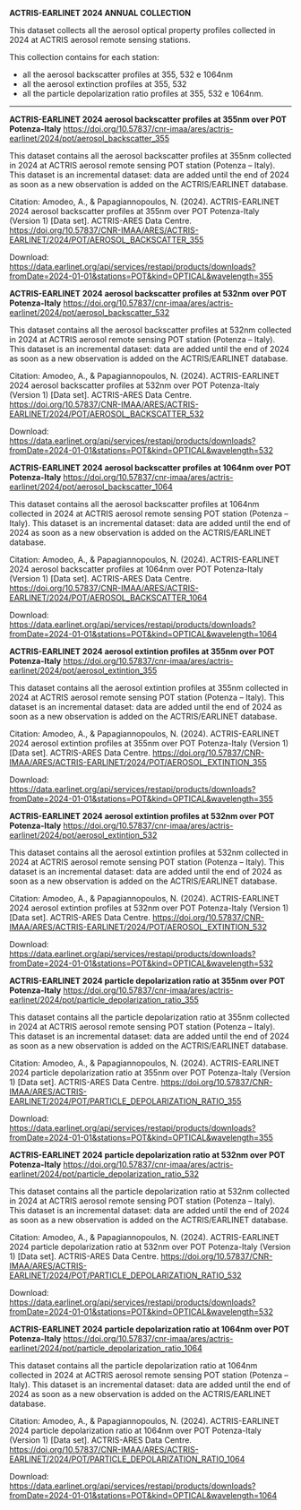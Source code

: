 **ACTRIS-EARLINET 2024 ANNUAL COLLECTION**

This dataset collects all the aerosol optical property profiles collected in 2024 at ACTRIS aerosol remote sensing stations.

This collection contains for each station: 
- all the aerosol backscatter profiles at 355, 532 e 1064nm
- all the aerosol extinction profiles  at 355, 532
- all the particle depolarization ratio profiles at 355, 532 e 1064nm.

----------------------------------------------------------------------------------------------------------------------------------------------------------------------------------

**ACTRIS-EARLINET 2024 aerosol backscatter profiles at 355nm over POT Potenza-Italy**
https://doi.org/10.57837/cnr-imaa/ares/actris-earlinet/2024/pot/aerosol_backscatter_355

This dataset contains all the aerosol backscatter profiles at 355nm collected in 2024 at ACTRIS aerosol remote sensing POT station (Potenza – Italy). This dataset is an incremental dataset: data are added until the end of 2024 as soon as a new observation is added on the ACTRIS/EARLINET database.

Citation:
Amodeo, A., & Papagiannopoulos, N. (2024). ACTRIS-EARLINET 2024 aerosol backscatter profiles at 355nm over POT Potenza-Italy (Version 1) [Data set]. ACTRIS-ARES Data Centre. https://doi.org/10.57837/CNR-IMAA/ARES/ACTRIS-EARLINET/2024/POT/AEROSOL_BACKSCATTER_355

Download: https://data.earlinet.org/api/services/restapi/products/downloads?fromDate=2024-01-01&stations=POT&kind=OPTICAL&wavelength=355


**ACTRIS-EARLINET 2024 aerosol backscatter profiles at 532nm over POT Potenza-Italy**
https://doi.org/10.57837/cnr-imaa/ares/actris-earlinet/2024/pot/aerosol_backscatter_532

This dataset contains all the aerosol backscatter profiles at 532nm collected in 2024 at ACTRIS aerosol remote sensing POT station (Potenza – Italy). This dataset is an incremental dataset: data are added until the end of 2024 as soon as a new observation is added on the ACTRIS/EARLINET database.

Citation:
Amodeo, A., & Papagiannopoulos, N. (2024). ACTRIS-EARLINET 2024 aerosol backscatter profiles at 532nm over POT Potenza-Italy (Version 1) [Data set]. ACTRIS-ARES Data Centre. https://doi.org/10.57837/CNR-IMAA/ARES/ACTRIS-EARLINET/2024/POT/AEROSOL_BACKSCATTER_532

Download: https://data.earlinet.org/api/services/restapi/products/downloads?fromDate=2024-01-01&stations=POT&kind=OPTICAL&wavelength=532

**ACTRIS-EARLINET 2024 aerosol backscatter profiles at 1064nm over POT Potenza-Italy**
https://doi.org/10.57837/cnr-imaa/ares/actris-earlinet/2024/pot/aerosol_backscatter_1064

This dataset contains all the aerosol backscatter profiles at 1064nm collected in 2024 at ACTRIS aerosol remote sensing POT station (Potenza – Italy). This dataset is an incremental dataset: data are added until the end of 2024 as soon as a new observation is added on the ACTRIS/EARLINET database.

Citation:
Amodeo, A., & Papagiannopoulos, N. (2024). ACTRIS-EARLINET 2024 aerosol backscatter profiles at 1064nm over POT Potenza-Italy (Version 1) [Data set]. ACTRIS-ARES Data Centre. https://doi.org/10.57837/CNR-IMAA/ARES/ACTRIS-EARLINET/2024/POT/AEROSOL_BACKSCATTER_1064

Download: https://data.earlinet.org/api/services/restapi/products/downloads?fromDate=2024-01-01&stations=POT&kind=OPTICAL&wavelength=1064

**ACTRIS-EARLINET 2024 aerosol extintion profiles at 355nm over POT Potenza-Italy**
https://doi.org/10.57837/cnr-imaa/ares/actris-earlinet/2024/pot/aerosol_extintion_355

This dataset contains all the aerosol extintion profiles at 355nm collected in 2024 at ACTRIS aerosol remote sensing POT station (Potenza – Italy). This dataset is an incremental dataset: data are added until the end of 2024 as soon as a new observation is added on the ACTRIS/EARLINET database.

Citation:
Amodeo, A., & Papagiannopoulos, N. (2024). ACTRIS-EARLINET 2024 aerosol extintion profiles at 355nm over POT Potenza-Italy (Version 1) [Data set]. ACTRIS-ARES Data Centre. https://doi.org/10.57837/CNR-IMAA/ARES/ACTRIS-EARLINET/2024/POT/AEROSOL_EXTINTION_355

Download: https://data.earlinet.org/api/services/restapi/products/downloads?fromDate=2024-01-01&stations=POT&kind=OPTICAL&wavelength=355

**ACTRIS-EARLINET 2024 aerosol extintion profiles at 532nm over POT Potenza-Italy**
https://doi.org/10.57837/cnr-imaa/ares/actris-earlinet/2024/pot/aerosol_extintion_532

This dataset contains all the aerosol extintion profiles at 532nm collected in 2024 at ACTRIS aerosol remote sensing POT station (Potenza – Italy). This dataset is an incremental dataset: data are added until the end of 2024 as soon as a new observation is added on the ACTRIS/EARLINET database.

Citation:
Amodeo, A., & Papagiannopoulos, N. (2024). ACTRIS-EARLINET 2024 aerosol extintion profiles at 532nm over POT Potenza-Italy (Version 1) [Data set]. ACTRIS-ARES Data Centre. https://doi.org/10.57837/CNR-IMAA/ARES/ACTRIS-EARLINET/2024/POT/AEROSOL_EXTINTION_532

Download: https://data.earlinet.org/api/services/restapi/products/downloads?fromDate=2024-01-01&stations=POT&kind=OPTICAL&wavelength=532

**ACTRIS-EARLINET 2024 particle depolarization ratio at 355nm over POT Potenza-Italy**
https://doi.org/10.57837/cnr-imaa/ares/actris-earlinet/2024/pot/particle_depolarization_ratio_355

This dataset contains all the particle depolarization ratio at 355nm collected in 2024 at ACTRIS aerosol remote sensing POT station (Potenza – Italy). This dataset is an incremental dataset: data are added until the end of 2024 as soon as a new observation is added on the ACTRIS/EARLINET database.

Citation:
Amodeo, A., & Papagiannopoulos, N. (2024). ACTRIS-EARLINET 2024 particle depolarization ratio at 355nm over POT Potenza-Italy (Version 1) [Data set]. ACTRIS-ARES Data Centre. https://doi.org/10.57837/CNR-IMAA/ARES/ACTRIS-EARLINET/2024/POT/PARTICLE_DEPOLARIZATION_RATIO_355

Download: https://data.earlinet.org/api/services/restapi/products/downloads?fromDate=2024-01-01&stations=POT&kind=OPTICAL&wavelength=355

**ACTRIS-EARLINET 2024 particle depolarization ratio at 532nm over POT Potenza-Italy**
https://doi.org/10.57837/cnr-imaa/ares/actris-earlinet/2024/pot/particle_depolarization_ratio_532

This dataset contains all the particle depolarization ratio at 532nm collected in 2024 at ACTRIS aerosol remote sensing POT station (Potenza – Italy). This dataset is an incremental dataset: data are added until the end of 2024 as soon as a new observation is added on the ACTRIS/EARLINET database.

Citation:
Amodeo, A., & Papagiannopoulos, N. (2024). ACTRIS-EARLINET 2024 particle depolarization ratio at 532nm over POT Potenza-Italy (Version 1) [Data set]. ACTRIS-ARES Data Centre. https://doi.org/10.57837/CNR-IMAA/ARES/ACTRIS-EARLINET/2024/POT/PARTICLE_DEPOLARIZATION_RATIO_532

Download: https://data.earlinet.org/api/services/restapi/products/downloads?fromDate=2024-01-01&stations=POT&kind=OPTICAL&wavelength=532

**ACTRIS-EARLINET 2024 particle depolarization ratio at 1064nm over POT Potenza-Italy**
https://doi.org/10.57837/cnr-imaa/ares/actris-earlinet/2024/pot/particle_depolarization_ratio_1064

This dataset contains all the particle depolarization ratio at 1064nm collected in 2024 at ACTRIS aerosol remote sensing POT station (Potenza – Italy). This dataset is an incremental dataset: data are added until the end of 2024 as soon as a new observation is added on the ACTRIS/EARLINET database.

Citation:
Amodeo, A., & Papagiannopoulos, N. (2024). ACTRIS-EARLINET 2024 particle depolarization ratio at 1064nm over POT Potenza-Italy (Version 1) [Data set]. ACTRIS-ARES Data Centre. https://doi.org/10.57837/CNR-IMAA/ARES/ACTRIS-EARLINET/2024/POT/PARTICLE_DEPOLARIZATION_RATIO_1064

Download: https://data.earlinet.org/api/services/restapi/products/downloads?fromDate=2024-01-01&stations=POT&kind=OPTICAL&wavelength=1064
